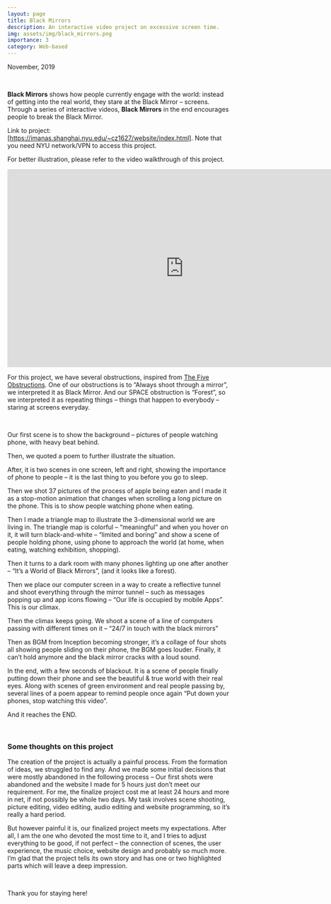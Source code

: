 ```yaml
---
layout: page
title: Black Mirrors
description: An interactive video project on excessive screen time.
img: assets/img/black_mirrors.png
importance: 3
category: Web-based
---
```


November, 2019

<br>

**Black Mirrors** shows how people currently engage with the world: instead of getting into the real world, they stare at the Black Mirror – screens. Through a series of interactive videos, **Black Mirrors** in the end encourages people to break the Black Mirror.

Link to project: [https://imanas.shanghai.nyu.edu/~cz1627/website/index.html]. Note that you need NYU network/VPN to access this project.

For better illustration, please refer to the video walkthrough of this project.

<iframe width="796" height="448" src="https://www.youtube.com/embed/VXQ6aiAm7HE" title="Black Mirrors video walkthrough" frameborder="0" allow="accelerometer; autoplay; clipboard-write; encrypted-media; gyroscope; picture-in-picture" allowfullscreen></iframe>

<br>

For this project, we have several obstructions, inspired from [The Five Obstructions](https://en.wikipedia.org/wiki/The_Five_Obstructions). One of our obstructions is to “Always shoot through a mirror”, we interpreted it as Black Mirror. And our SPACE obstruction is “Forest”, so we interpreted it as repeating things – things that happen to everybody – staring at screens everyday.

<br>

Our first scene is to show the background – pictures of people watching phone, with heavy beat behind.

Then, we quoted a poem to further illustrate the situation.

After, it is two scenes in one screen, left and right, showing the importance of phone to people – it is the last thing to you before you go to sleep.

Then we shot 37 pictures of the process of apple being eaten and I made it as a stop-motion animation that changes when scrolling a long picture on the phone. This is to show people watching phone when eating.

Then I made a triangle map to illustrate the 3-dimensional world we are living in. The triangle map is colorful – “meaningful” and when you hover on it, it will turn black-and-white – “limited and boring” and show a scene of people holding phone, using phone to approach the world (at home, when eating, watching exhibition, shopping).

Then it turns to a dark room with many phones lighting up one after another – “It’s a World of Black Mirrors”, (and it looks like a forest).

Then we place our computer screen in a way to create a reflective tunnel and shoot everything through the mirror tunnel – such as messages popping up and app icons flowing – “Our life is occupied by mobile Apps”. This is our climax.

Then the climax keeps going. We shoot a scene of a line of computers passing with different times on it – “24/7 in touch with the black mirrors”

Then as BGM from Inception becoming stronger, it’s a collage of four shots all showing people sliding on their phone, the BGM goes louder. Finally, it can’t hold anymore and the black mirror cracks with a loud sound.

In the end, with a few seconds of blackout. It is a scene of people finally putting down their phone and see the beautiful & true world with their real eyes. Along with scenes of green environment and real people passing by, several lines of a poem appear to remind people once again “Put down your phones, stop watching this video”.

And it reaches the END.

<br>

### Some thoughts on this project

The creation of the project is actually a painful process. From the formation of ideas, we struggled to find any. And we made some initial decisions that were mostly abandoned in the following process – Our first shots were abandoned and the website I made for 5 hours just don’t meet our requirement. For me, the finalize project cost me at least 24 hours and more in net, if not possibly be whole two days. My task involves scene shooting, picture editing, video editing, audio editing and website programming, so it’s really a hard period.

But however painful it is, our finalized project meets my expectations. After all, I am the one who devoted the most time to it, and I tries to adjust everything to be good, if not perfect – the connection of scenes, the user experience, the music choice, website design and probably so much more. I’m glad that the project tells its own story and has one or two highlighted parts which will leave a deep impression.

<br>

Thank you for staying here!

